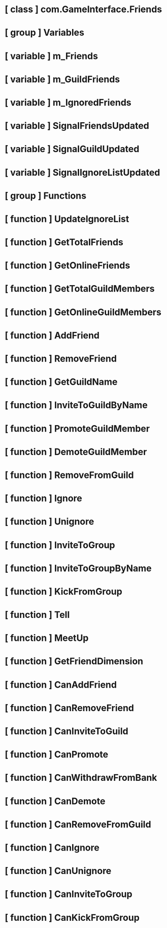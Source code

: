 # [ class ] com.GameInterface.Friends

# [ group ] Variables

# [ variable ] m_Friends

# [ variable ] m_GuildFriends

# [ variable ] m_IgnoredFriends

# [ variable ] SignalFriendsUpdated

# [ variable ] SignalGuildUpdated

# [ variable ] SignalIgnoreListUpdated

# [ group ] Functions

# [ function ] UpdateIgnoreList

# [ function ] GetTotalFriends

# [ function ] GetOnlineFriends

# [ function ] GetTotalGuildMembers

# [ function ] GetOnlineGuildMembers

# [ function ] AddFriend

# [ function ] RemoveFriend

# [ function ] GetGuildName

# [ function ] InviteToGuildByName

# [ function ] PromoteGuildMember

# [ function ] DemoteGuildMember

# [ function ] RemoveFromGuild

# [ function ] Ignore

# [ function ] Unignore

# [ function ] InviteToGroup

# [ function ] InviteToGroupByName

# [ function ] KickFromGroup

# [ function ] Tell

# [ function ] MeetUp

# [ function ] GetFriendDimension

# [ function ] CanAddFriend

# [ function ] CanRemoveFriend

# [ function ] CanInviteToGuild

# [ function ] CanPromote

# [ function ] CanWithdrawFromBank

# [ function ] CanDemote

# [ function ] CanRemoveFromGuild

# [ function ] CanIgnore

# [ function ] CanUnignore

# [ function ] CanInviteToGroup

# [ function ] CanKickFromGroup

